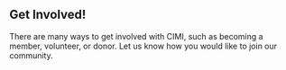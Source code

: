 ## Get Involved!

There are many ways to get involved with CIMI, such as becoming a member, volunteer, or donor. Let us know how you would like to join our community.
